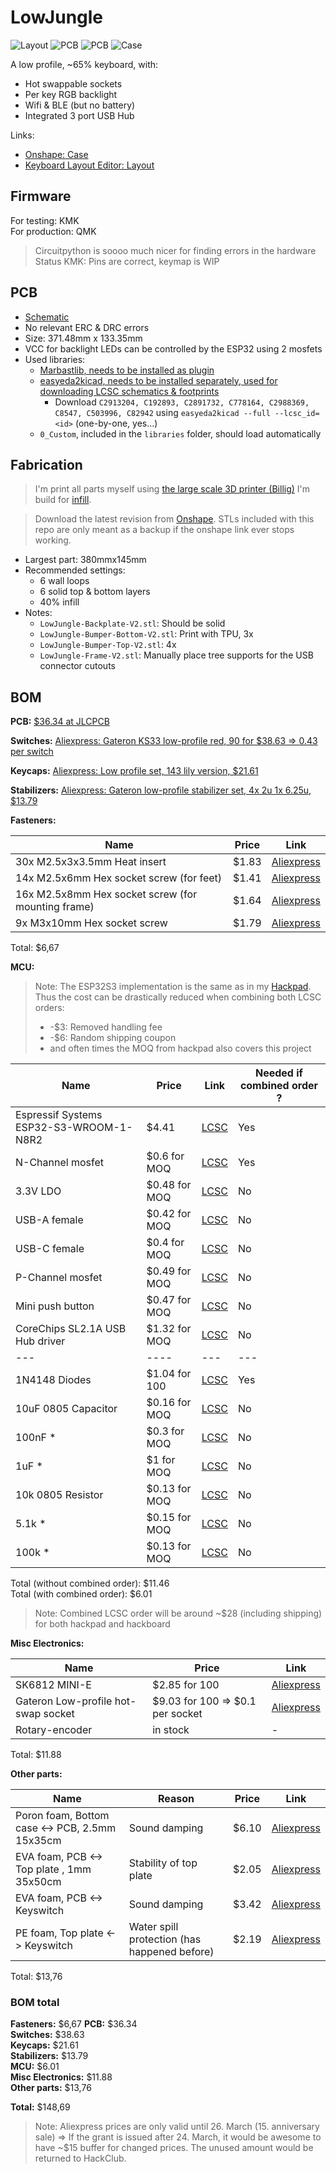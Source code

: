 # LowJungle

![Layout](assets/layout.png)
![PCB](assets/pcb_components.png)
![PCB](assets/pcb_routing.png)
![Case](assets/case.png)

A low profile, ~65% keyboard, with:

- Hot swappable sockets
- Per key RGB backlight
- Wifi & BLE (but no battery)
- Integrated 3 port USB Hub

Links:

- [Onshape: Case](https://cad.onshape.com/documents/196ae99135554e28081e9cd8/w/09114671e2d692aadc408c6f/e/86be969bd7a114ceaf756b4a?renderMode=0&uiState=67d72bd2d4975832f10ffe5c)
- [Keyboard Layout Editor: Layout](https://www.keyboard-layout-editor.com/#/gists/81105ca4efea79bf3cdf03d682872e17)

## Firmware

For testing: KMK  
For production: QMK

> Circuitpython is soooo much nicer for finding errors in the hardware  
> Status KMK: Pins are correct, keymap is WIP

## PCB

- [Schematic](assets/schematic.pdf)
- No relevant ERC & DRC errors
- Size: 371.48mm x 133.35mm
- VCC for backlight LEDs can be controlled by the ESP32 using 2 mosfets
- Used libraries:
  - [Marbastlib, needs to be installed as plugin](https://github.com/ebastler/marbastlib/tree/main)
  - [easyeda2kicad, needs to be installed separately, used for downloading LCSC schematics & footprints](https://github.com/uPesy/easyeda2kicad.py)
    - Download `C2913204, C192893, C2891732, C778164, C2988369, C8547, C503996, C82942` using `easyeda2kicad --full --lcsc_id=<id>` (one-by-one, yes...)
  - `0_Custom`, included in the `libraries` folder, should load automatically

## Fabrication

> I'm print all parts myself using [the large scale 3D printer (Billig)](https://github.com/playlogo/billig) I'm build for [infill](https://github.com/hackclub/infill).

> Download the latest revision from [Onshape](https://cad.onshape.com/documents/196ae99135554e28081e9cd8/w/09114671e2d692aadc408c6f/e/86be969bd7a114ceaf756b4a?renderMode=0&uiState=67d72bd2d4975832f10ffe5c). STLs included with this repo are only meant as a backup if the onshape link ever stops working.

- Largest part: 380mmx145mm
- Recommended settings:
  - 6 wall loops
  - 6 solid top & bottom layers
  - 40% infill
- Notes:
  - `LowJungle-Backplate-V2.stl`: Should be solid
  - `LowJungle-Bumper-Bottom-V2.stl`: Print with TPU, 3x
  - `LowJungle-Bumper-Top-V2.stl`: 4x
  - `LowJungle-Frame-V2.stl`: Manually place tree supports for the USB connector cutouts

## BOM

**PCB:** [$36.34 at JLCPCB](assets/jlcpcb.png)

**Switches:** [Aliexpress: Gateron KS33 low-profile red, 90 for $38.63 => 0.43 per switch](https://de.aliexpress.com/item/1005007794069535.html)

**Keycaps:** [Aliexpress: Low profile set, 143 lily version, $21.61](https://de.aliexpress.com/item/1005004882406296.html)

**Stabilizers:** [Aliexpress: Gateron low-profile stabilizer set, 4x 2u 1x 6.25u, $13.79](https://de.aliexpress.com/item/1005005296240590.html)

**Fasteners:**

| Name | Price | Link |
|------|-------|------|
| 30x M2.5x3x3.5mm Heat insert | $1.83 | [Aliexpress](https://de.aliexpress.com/item/1005003582355741.html) |
| 14x M2.5x6mm Hex socket screw (for feet) | $1.41 | [Aliexpress](https://de.aliexpress.com/item/32810872544.html)|
| 16x M2.5x8mm Hex socket screw (for mounting frame) | $1.64 | [Aliexpress](https://de.aliexpress.com/item/32810872544.html) |
| 9x M3x10mm Hex socket screw | $1.79 | [Aliexpress](https://de.aliexpress.com/item/32810872544.html) |

Total: $6,67

**MCU:**

> Note: The ESP32S3 implementation is the same as in my [Hackpad](https://github.com/hackclub/hackpad/pull/570). Thus the cost can be drastically reduced when combining both LCSC orders:
>
> - -$3: Removed handling fee
> - -$6: Random shipping coupon
> - and often times the MOQ from hackpad also covers this project

|Name|Price|Link| Needed if combined order ? |
|----|-----|----|----------------------------|
|Espressif Systems ESP32-S3-WROOM-1-N8R2| $4.41| [LCSC](https://www.lcsc.com/product-detail/WiFi-Modules_Espressif-Systems-ESP32-S3-WROOM-1-N8R2_C2913204.html)| Yes|
| N-Channel mosfet | $0.6 for MOQ | [LCSC](https://www.lcsc.com/product-detail/MOSFETs_YONGYUTAI-SI2302_C2891732.html)| Yes |
|3.3V LDO | $0.48 for MOQ| [LCSC](https://www.lcsc.com/product-detail/Voltage-Regulators-Linear-Low-Drop-Out-LDO-Regulators_MICRONE-Nanjing-Micro-One-Elec-ME6211C33M5G-N_C82942.html?s_z=n_ME6211C33M5G-N)| No |
| USB-A female| $0.42 for MOQ | [LCSC](https://www.lcsc.com/product-detail/USB-Connectors_Shenzhen-Kinghelm-Elec-KH-AF90DIP-112_C503996.html?s_z=n_usb%20a)|No |
| USB-C female| $0.4 for MOQ | [LCSC](https://www.lcsc.com/product-detail/USB-Connectors_G-Switch-GT-USB-7010ASV_C2988369.html?s_z=n_G-Switch%20GT-USB-7010asv)|No |
| P-Channel mosfet | $0.49 for MOQ | [LCSC](https://www.lcsc.com/product-detail/MOSFETs_Jiangsu-Changjing-Electronics-Technology-Co-Ltd-CJ2301-S1_C8547.html)|No |
| Mini push button | $0.47 for MOQ | [LCSC](https://www.lcsc.com/product-detail/Tactile-Switches_G-Switch-GT-TC029A-H020-L1N_C778164.html?s_z=n_SKRKAEE020)|No |
| CoreChips SL2.1A USB Hub driver | $1.32 for MOQ | [LCSC](https://www.lcsc.com/product-detail/USB-HUB-Controllers_CoreChips-SL2-1A_C192893.html?s_z=n_C192893)|No |
|---|----|---|---|
| 1N4148 Diodes | $1.04 for 100 | [LCSC](https://www.lcsc.com/product-detail/Switching-Diodes_LangJie-1N4148_C18195411.html?s_z=n_1N4148%2520Diodes) | Yes |
|10uF 0805 Capacitor | $0.16 for MOQ| [LCSC](https://www.lcsc.com/product-detail/Multilayer-Ceramic-Capacitors-MLCC-SMD-SMT_Samsung-Electro-Mechanics-CL21A106KOQNNNE_C1713.html)| No|
| 100nF * | $0.3 for MOQ | [LCSC](https://www.lcsc.com/product-detail/Multilayer-Ceramic-Capacitors-MLCC-SMD-SMT_FH-Guangdong-Fenghua-Advanced-Tech-0805B104J500NT_C29926.html)|No|
| 1uF * | $1 for MOQ | [LCSC](https://www.lcsc.com/product-detail/Multilayer-Ceramic-Capacitors-MLCC-SMD-SMT_YAGEO-CC0805JKX7R9BB105_C541528.html) | No |
|10k 0805 Resistor | $0.13 for MOQ | [LCSC](https://www.lcsc.com/product-detail/Chip-Resistor-Surface-Mount_VO-SCR0805J10K_C5140188.html?s_z=n_resistor)| No|
| 5.1k * | $0.15 for MOQ | [LCSC](https://www.lcsc.com/product-detail/Chip-Resistor-Surface-Mount_UNI-ROYAL-Uniroyal-Elec-0805W8J0512T5E_C26023.html?s_z=n_resistor) | No |
| 100k * |  $0.13 for MOQ | [LCSC](https://www.lcsc.com/product-detail/Chip-Resistor-Surface-Mount_VO-SCR0805J100K_C3017875.html?s_z=n_resistor) | No |

Total (without combined order): $11.46  
Total (with combined order): $6.01

>Note: Combined LCSC order will be around ~$28 (including shipping) for both hackpad and hackboard

**Misc Electronics:**

|Name|Price|Link|
| ----- | ---- | ---- |
| SK6812 MINI-E | $2.85 for 100 | [Aliexpress](https://de.aliexpress.com/item/1005002782417198.html) |
| Gateron Low-profile hot-swap socket | $9.03 for 100 => $0.1 per socket | [Aliexpress](https://de.aliexpress.com/item/1005008078611488.html?spm=a2g0o.productlist.main.1.3d3470f0o9Li2s&algo_pvid=ef243bac-f923-4f5b-85e0-b6818cdc378c&pdp_ext_f=%7B%22order%22%3A%2223%22%2C%22eval%22%3A%221%22%7D&utparam-url=scene%3Asearch%7Cquery_from%3A) |
| Rotary-encoder | in stock | - |

Total: $11.88

**Other parts:**

|Name|Reason|Price|Link|
|----|------|-----|----|
| Poron foam, Bottom case <-> PCB, 2.5mm 15x35cm | Sound damping | $6.10 | [Aliexpress](https://de.aliexpress.com/item/1005007442653383.html)|
| EVA foam, PCB <-> Top plate , 1mm 35x50cm | Stability of top plate |  $2.05 | [Aliexpress](https://de.aliexpress.com/item/1005002856054113.html)|
|EVA foam, PCB <-> Keyswitch  | Sound damping | $3.42 | [Aliexpress](https://de.aliexpress.com/item/1005005556269716.html)|
|PE foam, Top plate <-> Keyswitch | Water spill protection (has happened before) | $2.19 | [Aliexpress](https://de.aliexpress.com/item/1005004804230184.html)|

Total: $13,76

### BOM total

**Fasteners:** $6,67
**PCB:** $36.34  
**Switches:** $38.63  
**Keycaps:** $21.61  
**Stabilizers:** $13.79  
**MCU:** $6.01  
**Misc Electronics:** $11.88  
**Other parts:** $13,76

**Total:** $148,69

> Note: Aliexpress prices are only valid until 26. March (15. anniversary sale)
> => If the grant is issued after 24. March, it would be awesome to have ~$15 buffer for changed prices. The unused amount would be returned to HackClub.
